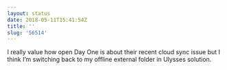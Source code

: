 ```yaml
---
layout: status
date: 2018-05-11T15:41:54Z
title: ''
slug: '56514'
---
```

I really value how open Day One is about their recent cloud sync issue but I think I’m switching back to my offline external folder in Ulysses solution.

